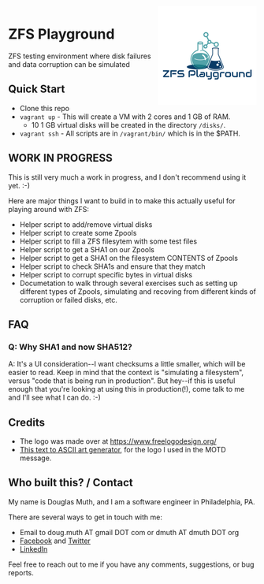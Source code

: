 
<img src="./img/zfs-playground-logo.png" align="right" />

# ZFS Playground

ZFS testing environment where disk failures and data corruption can be simulated

## Quick Start

- Clone this repo
- `vagrant up` - This will create a VM with 2 cores and 1 GB of RAM.
	- 10 1 GB virtual disks will be created in the directory `/disks/`.
- `vagrant ssh` - All scripts are in `/vagrant/bin/` which is in the $PATH.

## WORK IN PROGRESS

This is still very much a work in progress, and I don't recommend using it yet. :-)

Here are major things I want to build in to make this actually useful for playing around with ZFS:

- Helper script to add/remove virtual disks
- Helper script to create some Zpools
- Helper script to fill a ZFS filesytem with some test files
- Helper script to get a SHA1 on our Zpools
- Helper script to get a SHA1 on the filesystem CONTENTS of Zpools
- Helper script to check SHA1s and ensure that they match
- Helper script to corrupt specific bytes in virtual disks
- Documetation to walk through several exercises such as setting up different types of Zpools, simulating and recoving from different kinds of corruption or failed disks, etc.


## FAQ

### Q: Why SHA1 and now SHA512?

A: It's a UI consideration--I want checksums a little smaller, which will be easier to read.  Keep in mind that the context is "simulating a filesystem", versus "code that is being run in production".  But hey--if this is useful enough that you're looking at using this in production(!), come talk to me and I'll see what I can do. :-)


## Credits

- The logo was made over at https://www.freelogodesign.org/
- <a href="http://patorjk.com/software/taag/#p=display&h=0&v=0&f=Big&t=ZFS%0APlayground">This text to ASCII art generator</a>, for the logo I used in the MOTD message.



## Who built this? / Contact

My name is Douglas Muth, and I am a software engineer in Philadelphia, PA.

There are several ways to get in touch with me:
- Email to doug.muth AT gmail DOT com or dmuth AT dmuth DOT org
- [Facebook](https://facebook.com/dmuth) and [Twitter](http://twitter.com/dmuth)
- [LinkedIn](http://localhost:8080/www.linkedin.com/in/dmuth)

Feel free to reach out to me if you have any comments, suggestions, or bug reports.



